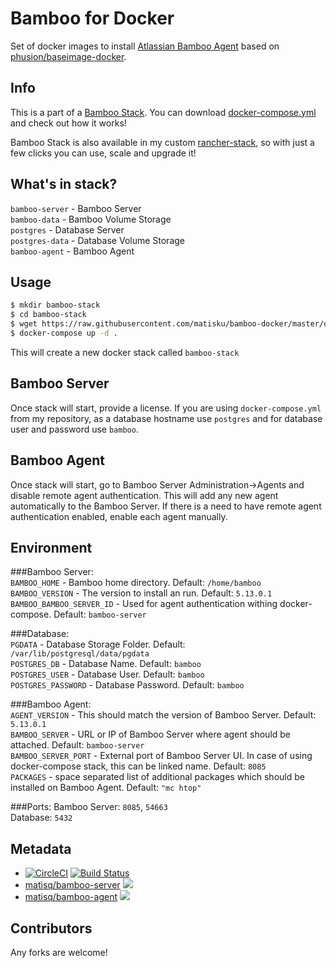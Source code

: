 # Bamboo for Docker

Set of docker images to install [Atlassian Bamboo Agent](https://www.atlassian.com/software/bamboo) based on [phusion/baseimage-docker](https://github.com/phusion/baseimage-docker).

## Info
This is a part of a [Bamboo Stack](https://github.com/matisku/bamboo-docker). You can download [docker-compose.yml](https://github.com/matisku/bamboo-docker/blob/master/docker-compose.yml) and check out how it works!

Bamboo Stack is also available in my custom [rancher-stack](https://github.com/matisku/rancher-catalog), so with just a few clicks you can use, scale and upgrade it!

## What's in stack?
`bamboo-server` - Bamboo Server  
`bamboo-data` - Bamboo Volume Storage  
`postgres` - Database Server  
`postgres-data` - Database Volume Storage  
`bamboo-agent` - Bamboo Agent  

## Usage
```bash
$ mkdir bamboo-stack
$ cd bamboo-stack
$ wget https://raw.githubusercontent.com/matisku/bamboo-docker/master/docker-compose.yml
$ docker-compose up -d .
```
This will create a new docker stack called `bamboo-stack`

## Bamboo Server
Once stack will start, provide a license. If you are using `docker-compose.yml` from my repository, as a database hostname use `postgres` and for database user and password use `bamboo`.

## Bamboo Agent
Once stack will start, go to Bamboo Server Administration->Agents and disable remote agent authentication. This will add any new agent automatically to the Bamboo Server. If there is a need to have remote agent authentication enabled, enable each agent manually.

## Environment
###Bamboo Server:  
`BAMBOO_HOME` - Bamboo home directory. Default: `/home/bamboo`  
`BAMBOO_VERSION` - The version to install an run. Default: `5.13.0.1`  
`BAMBOO_BAMBOO_SERVER_ID` - Used for agent authentication withing docker-compose. Default: `bamboo-server`  

###Database:  
`PGDATA` - Database Storage Folder. Default: `/var/lib/postgresql/data/pgdata`  
`POSTGRES_DB` - Database Name. Default: `bamboo`  
`POSTGRES_USER` - Database User. Default: `bamboo`  
`POSTGRES_PASSWORD` - Database Password. Default: `bamboo`  
 
###Bamboo Agent:  
`AGENT_VERSION` - This should match the version of Bamboo Server. Default: `5.13.0.1`  
`BAMBOO_SERVER` - URL or IP of Bamboo Server where agent should be attached. Default: `bamboo-server`  
`BAMBOO_SERVER_PORT` - External port of Bamboo Server UI. In case of using docker-compose stack, this can be linked name. Default: `8085`  
`PACKAGES` - space separated list of additional packages which should be installed on Bamboo Agent. Default: `"mc htop"`  

###Ports:
Bamboo Server: `8085`, `54663`  
Database: `5432`  

## Metadata
* [![CircleCI](https://circleci.com/gh/matisku/bamboo-docker.svg?style=svg)](https://circleci.com/gh/matisku/bamboo-docker)  [![Build Status](https://travis-ci.org/matisku/bamboo-docker.svg?branch=master)](https://travis-ci.org/matisku/bamboo-docker) 
* [matisq/bamboo-server](https://hub.docker.com/r/matisq/bamboo-server/) [![](https://images.microbadger.com/badges/image/matisq/bamboo-server.svg)](http://microbadger.com/images/matisq/bamboo-server "Get your own image badge on microbadger.com")  
* [matisq/bamboo-agent](https://hub.docker.com/r/matisq/bamboo-agent/) [![](https://images.microbadger.com/badges/image/matisq/bamboo-agent.svg)](http://microbadger.com/images/matisq/bamboo-agent "Get your own image badge on microbadger.com")

## Contributors
Any forks are welcome!
